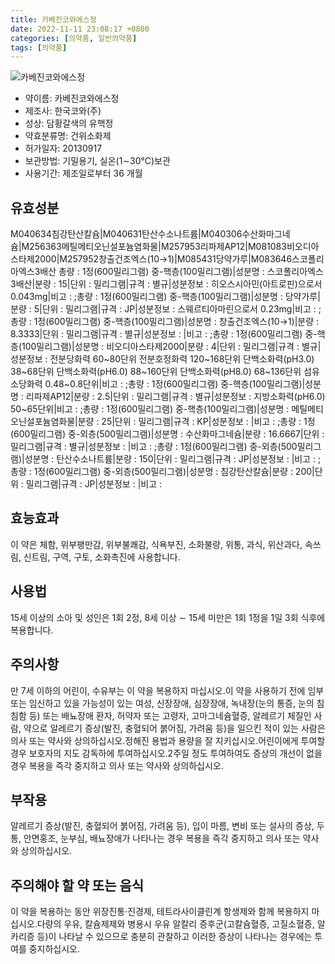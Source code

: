```yaml
---
title: 카베진코와에스정
date: 2022-11-11 23:08:17 +0800
categories: [의약품, 일반의약품]
tags: [의약품]
---
```

![카베진코와에스정](https://nedrug.mfds.go.kr/pbp/cmn/itemImageDownload/147426782731800076)

- 약이름: 카베진코와에스정
- 제조사: 한국코와(주)
- 성상: 담황갈색의 유핵정
- 약효분류명: 건위소화제
- 허가일자: 20130917
- 보관방법: 기밀용기, 실온(1∼30℃)보관
- 사용기간: 제조일로부터 36 개월
## 유효성분
M040634침강탄산칼슘|M040631탄산수소나트륨|M040306수산화마그네슘|M256363메틸메티오닌설포늄염화물|M257953리파제AP12|M081083비오디아스타제2000|M257952창출건조엑스(10→1)|M085431당약가루|M083646스코폴리아엑스3배산
총량 : 1정(600밀리그램) 중-핵층(100밀리그램)|성분명 : 스코폴리아엑스3배산|분량 : 15|단위 : 밀리그램|규격 : 별규|성분정보 : 히오스시아민(아트로핀)으로서 0.043mg|비고 : ;총량 : 1정(600밀리그램) 중-핵층(100밀리그램)|성분명 : 당약가루|분량 : 5|단위 : 밀리그램|규격 : JP|성분정보 : 스웨르티아마린으로서 0.23mg|비고 : ;총량 : 1정(600밀리그램) 중-핵층(100밀리그램)|성분명 : 창출건조엑스(10→1)|분량 : 8.3333|단위 : 밀리그램|규격 : 별규|성분정보 : |비고 : ;총량 : 1정(600밀리그램) 중-핵층(100밀리그램)|성분명 : 비오디아스타제2000|분량 : 4|단위 : 밀리그램|규격 : 별규|성분정보 : 전분당화력 60~80단위 전분호정화력 120~168단위 단백소화력(pH3.0) 38~68단위 단백소화력(pH6.0) 88~160단위 단백소화력(pH8.0) 68~136단위 섬유소당화력 0.48~0.8단위|비고 : ;총량 : 1정(600밀리그램) 중-핵층(100밀리그램)|성분명 : 리파제AP12|분량 : 2.5|단위 : 밀리그램|규격 : 별규|성분정보 : 지방소화력(pH6.0) 50~65단위|비고 : ;총량 : 1정(600밀리그램) 중-핵층(100밀리그램)|성분명 : 메틸메티오닌설포늄염화물|분량 : 25|단위 : 밀리그램|규격 : KP|성분정보 : |비고 : ;총량 : 1정(600밀리그램) 중-외층(500밀리그램)|성분명 : 수산화마그네슘|분량 : 16.6667|단위 : 밀리그램|규격 : 별규|성분정보 : |비고 : ;총량 : 1정(600밀리그램) 중-외층(500밀리그램)|성분명 : 탄산수소나트륨|분량 : 150|단위 : 밀리그램|규격 : JP|성분정보 : |비고 : ;총량 : 1정(600밀리그램) 중-외층(500밀리그램)|성분명 : 침강탄산칼슘|분량 : 200|단위 : 밀리그램|규격 : JP|성분정보 : |비고 :
## 효능효과
이 약은 체함, 위부팽만감, 위부불쾌감, 식욕부진, 소화불량, 위통, 과식, 위산과다, 속쓰림, 신트림, 구역, 구토, 소화촉진에 사용합니다.
## 사용법
15세 이상의 소아 및 성인은 1회 2정, 8세 이상 ∼ 15세 미만은 1회 1정을 1일 3회 식후에 복용합니다.
## 주의사항
만 7세 이하의 어린이, 수유부는 이 약을 복용하지 마십시오.이 약을 사용하기 전에 임부 또는 임신하고 있을 가능성이 있는 여성, 신장장애, 심장장애, 녹내장(눈의 통증, 눈의 침침함 등) 또는 배뇨장애 환자, 허약자 또는 고령자, 고마그네슘혈증, 알레르기 체질인 사람, 약으로 알레르기 증상(발진, 충혈되어 붉어짐, 가려움 등)을 일으킨 적이 있는 사람은 의사 또는 약사와 상의하십시오.정해진 용법과 용량을 잘 지키십시오.어린이에게 투여할 경우 보호자의 지도 감독하에 투여하십시오.2주일 정도 투여하여도 증상의 개선이 없을 경우 복용을 즉각 중지하고 의사 또는 약사와 상의하십시오.
## 부작용
알레르기 증상(발진, 충혈되어 붉어짐, 가려움 등), 입이 마름, 변비 또는 설사의 증상, 두통, 안면홍조, 눈부심, 배뇨장애가 나타나는 경우 복용을 즉각 중지하고 의사 또는 약사와 상의하십시오.
## 주의해야 할 약 또는 음식
이 약을 복용하는 동안 위장진통·진경제, 테트라사이클린계 항생제와 함께 복용하지 마십시오.다량의 우유, 칼슘제제와 병용시 우유 알칼리 증후군(고칼슘혈증, 고질소혈증, 알카리증 등)이 나타날 수 있으므로 충분히 관찰하고 이러한 증상이 나타나는 경우에는 투여를 중지하십시오. 
